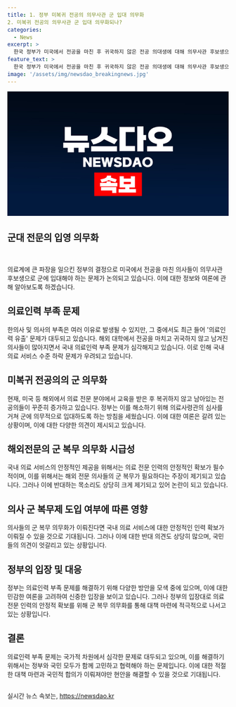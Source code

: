 ```yaml
---
title: 1. 정부 미복귀 전공의 의무사관 군 입대 의무화
2. 미복귀 전공의 의무사관 군 입대 의무화되나?
categories:
  - News
excerpt: >
  한국 정부가 미국에서 전공을 마친 후 귀국하지 않은 전공 의대생에 대해 의무사관 후보생으로 군 입대 의무화를 검토 중이다. 이에 대한 논란이 예상되며, 국내외에서 주목받고 있는 이 이슈에 대해 촬영했습니다.
feature_text: >
  한국 정부가 미국에서 전공을 마친 후 귀국하지 않은 전공 의대생에 대해 의무사관 후보생으로 군 입대 의무화를 검토 중이다. 이에 대한 논란이 예상되며, 국내외에서 주목받고 있는 이 이슈에 대해 촬영했습니다.
image: '/assets/img/newsdao_breakingnews.jpg'
---
```


<p><img src="/assets/img/newsdao_breakingnews.jpg" alt="implanttips 속보" /></p>

<h2 data-ke-size="size26">군대 전문의 입영 의무화</h2>

<p data-ke-size="size16">&nbsp;</p>

<p>의료계에 큰 파장을 일으킨 정부의 결정으로 미국에서 전공을 마친 의사들이 의무사관 후보생으로 군에 입대해야 하는 문제가 논의되고 있습니다. 이에 대한 정보와 여론에 관해 알아보도록 하겠습니다.</p>

<h2 data-ke-size="size26">의료인력 부족 문제</h2>

<p data-ke-size="size16">한의사 및 의사의 부족은 여러 이유로 발생될 수 있지만, 그 중에서도 최근 들어 '의료인력 유출' 문제가 대두되고 있습니다. 해외 대학에서 전공을 마치고 귀국하지 않고 남겨진 의사들이 많아지면서 국내 의료인력 부족 문제가 심각해지고 있습니다. 이로 인해 국내 의료 서비스 수준 하락 문제가 우려되고 있습니다.</p>

<h2 data-ke-size="size26">미복귀 전공의의 군 의무화</h2>

<p data-ke-size="size16">현재, 미국 등 해외에서 의료 전문 분야에서 교육을 받은 후 복귀하지 않고 남아있는 전공의들이 꾸준히 증가하고 있습니다. 정부는 이를 해소하기 위해 의료사령관의 심사를 거쳐 군에 의무적으로 입대하도록 하는 방침을 세웠습니다. 이에 대한 여론은 갈려 있는 상황이며, 이에 대한 다양한 의견이 제시되고 있습니다.</p>

<h2 data-ke-size="size26">해외전문의 군 복무 의무화 시급성</h2>

<p data-ke-size="size16">국내 의료 서비스의 안정적인 제공을 위해서는 의료 전문 인력의 안정적인 확보가 필수적이며, 이를 위해서는 해외 전문 의사들의 군 복무가 필요하다는 주장이 제기되고 있습니다. 그러나 이에 반대하는 목소리도 상당히 크게 제기되고 있어 논란이 되고 있습니다.</p>

<h2 data-ke-size="size26">의사 군 복무제 도입 여부에 따른 영향</h2>

<p data-ke-size="size16">의사들의 군 복무 의무화가 이뤄진다면 국내 의료 서비스에 대한 안정적인 인력 확보가 이뤄질 수 있을 것으로 기대됩니다. 그러나 이에 대한 반대 의견도 상당히 많으며, 국민들의 의견이 엇갈리고 있는 상황입니다.</p>

<h2 data-ke-size="size26">정부의 입장 및 대응</h2>

<p data-ke-size="size16">정부는 의료인력 부족 문제를 해결하기 위해 다양한 방안을 모색 중에 있으며, 이에 대한 민감한 여론을 고려하여 신중한 입장을 보이고 있습니다. 그러나 정부의 입장대로 의료 전문 인력의 안정적 확보를 위해 군 복무 의무화를 통해 대책 마련에 적극적으로 나서고 있는 상황입니다.</p>

<h2 data-ke-size="size26">결론</h2>

<p data-ke-size="size16">의료인력 부족 문제는 국가적 차원에서 심각한 문제로 대두되고 있으며, 이를 해결하기 위해서는 정부와 국민 모두가 함께 고민하고 협력해야 하는 문제입니다. 이에 대한 적절한 대책 마련과 국민적 합의가 이뤄져야만 현안을 해결할 수 있을 것으로 기대됩니다.</p>

<h2 data-ke-size="size26"></h2>
실시간 뉴스 속보는, <a href="https://newsdao.kr" rel="dofollow">https://newsdao.kr</a>


